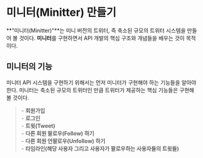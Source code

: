 # 미니터(Minitter) 만들기

**"미니터(Minitter)"**는 미니 버전의 트위터, 즉 축소된 규모의 트위터 시스템을 만들어 볼 것이다. **미니터**를 구현하면서 API 개발의 핵심 구조와 개념들을 배우는 것이 목적이다.

## 미니터의 기능

미니터 API 시스템을 구현하기 위해서는 먼저 미니터가 구현해야 하는 기능들을 알아야 한다. 미니터는 축소된 규모의 트위터인 만큼 트위터가 제공하는 핵심 기능들은 구현해 볼 것이다.

> \- **회원가입** \
> \- **로그인** \
> \- **트윗(Tweet)** \
> \- **다른 회원 팔로우(Follow) 하기** \
> \- **다른 회원 언팔로우(Unfollow) 하기** \
> \- **타임라인(해당 사용자 그리고 사용자가 팔로우하는 사용자들의 트윗들)**
